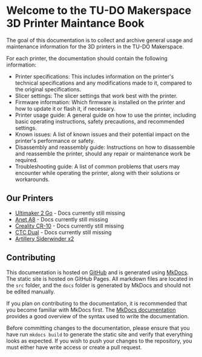 # Welcome to the TU-DO Makerspace 3D Printer Maintance Book

The goal of this documentation is to collect and archive general usage and maintenance information for the 3D printers in the TU-DO Makerspace.

For each printer, the documentation should contain the following information:

- Printer specifications: This includes information on the printer's technical specifications and any modifications made to it, compared to the original specifications.
- Slicer settings: The slicer settings that work best with the printer.
- Firmware information: Which firmware is installed on the printer and how to update it or flash it, if necessary.
- Printer usage guide: A general guide on how to use the printer, including basic operating instructions, safety precautions, and recommended settings.
- Known issues: A list of known issues and their potential impact on the printer's performance or safety.
- Disassembly and reassembly guide: Instructions on how to disassemble and reassemble the printer, should any repair or maintenance work be required.
- Troubleshooting guide: A list of common problems that users may encounter while operating the printer, along with their solutions or workarounds.

## Our Printers

- [Ultimaker 2 Go](/ultimaker2go/) - Docs currently still missing
- [Anet A8](/aneta8/) - Docs currently still missing
- [Creality CR-10](/crealitycr10/) - Docs currently still missing
- [CTC Dual](/ctcdual/) - Docs currently still missing
- [Artillery Siderwinder x2](/artillery_siderwinder_x2/)

## Contributing

This documentation is hosted on [GitHub](https://github.com/TU-DO-Makerspace/TU-DO_3D-Printer-Maintenance) and is generated using [MkDocs](https://www.mkdocs.org/). The static site is hosted on GitHub Pages. All markdown files are located in the `src` folder, and the `docs` folder is generated by MkDocs and should not be edited manually.

If you plan on contributing to the documentation, it is recommended that you become familiar with MkDocs first. The [MkDocs documentation](https://www.mkdocs.org/user-guide/writing-your-docs/) provides a good overview of the syntax used to write the documentation.

Before committing changes to the documentation, please ensure that you have run `mkdocs build` to generate the static site and verify that everything looks as expected. If you wish to push your changes to the repository, you must either have write access or create a pull request.
